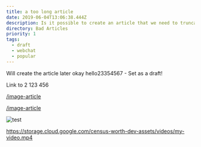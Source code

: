 ```yaml
---
title: a too long article
date: 2019-06-04T13:06:38.444Z
description: Is it possible to create an article that we need to truncate
directory: Bad Articles
priority: 1
tags:
  - draft
  - webchat
  - popular
---
```

Will create the article later okay hello23354567 - Set as a draft!

Link to 2 123 456

[/image-article](/image-article)

[/image-article](/image-article)

![test](/assets/screenshot-2019-06-06-at-15.48.20.png "test")

<https://storage.cloud.google.com/census-worth-dev-assets/videos/my-video.mp4>

